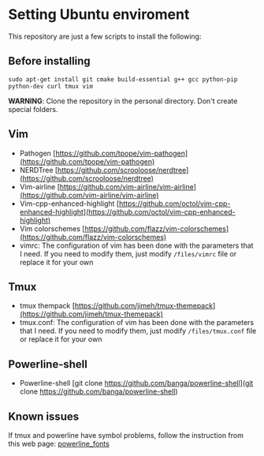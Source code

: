 # Setting Ubuntu enviroment

This repository are just a few scripts to install the following:

## Before installing

```shell
sudo apt-get install git cmake build-essential g++ gcc python-pip python-dev curl tmux vim
```

__WARNING__: Clone the repository in the personal directory. Don't create special folders.

## Vim

- Pathogen [https://github.com/tpope/vim-pathogen](https://github.com/tpope/vim-pathogen)
- NERDTree [https://github.com/scrooloose/nerdtree](https://github.com/scrooloose/nerdtree)
- Vim-airline [https://github.com/vim-airline/vim-airline](https://github.com/vim-airline/vim-airline)
- Vim-cpp-enhanced-highlight [https://github.com/octol/vim-cpp-enhanced-highlight](https://github.com/octol/vim-cpp-enhanced-highlight)
- Vim colorschemes [https://github.com/flazz/vim-colorschemes](https://github.com/flazz/vim-colorschemes)
- vimrc: The configuration of vim has been done with the parameters that I need. If you need to modify them, just modify `/files/vimrc` file or replace it for your own 

## Tmux

- tmux thempack [https://github.com/jimeh/tmux-themepack](https://github.com/jimeh/tmux-themepack)
- tmux.conf: The configuration of vim has been done with the parameters that I need. If you need to modify them, just modify `/files/tmux.conf` file or replace it for your own 

## Powerline-shell

- Powerline-shell [git clone https://github.com/banga/powerline-shell](git clone https://github.com/banga/powerline-shell) 

## Known issues

If tmux and powerline have symbol problems, follow the instruction from this web page:
[powerline_fonts](https://github.com/powerline/fonts)

